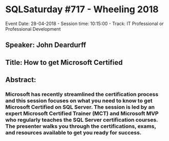 # SQLSaturday #717 - Wheeling 2018
Event Date: 28-04-2018 - Session time: 10:15:00 - Track: IT Professional or Professional Development
## Speaker: John Deardurff
## Title: How to get Microsoft Certified
## Abstract:
### Microsoft has recently streamlined the certification process and this session focuses on what you need to know to get Microsoft Certified on SQL Server. The session is led by an expert Microsoft Certified Trainer (MCT) and Microsoft MVP who regularly teaches the SQL Server certification courses. The presenter walks you through the certifications, exams, and resources available to get you ready for success.
